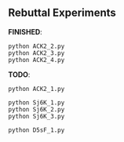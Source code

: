 ## Rebuttal Experiments

**FINISHED**:
```
python ACK2_2.py
python ACK2_3.py
python ACK2_4.py
```

**TODO**:
```
python ACK2_1.py

python Sj6K_1.py
python Sj6K_2.py
python Sj6K_3.py

python D5sF_1.py
```
